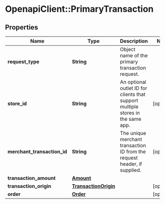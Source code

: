 # OpenapiClient::PrimaryTransaction

## Properties
Name | Type | Description | Notes
------------ | ------------- | ------------- | -------------
**request_type** | **String** | Object name of the primary transaction request. | 
**store_id** | **String** | An optional outlet ID for clients that support multiple stores in the same app. | [optional] 
**merchant_transaction_id** | **String** | The unique merchant transaction ID from the request header, if supplied. | [optional] 
**transaction_amount** | [**Amount**](Amount.md) |  | 
**transaction_origin** | [**TransactionOrigin**](TransactionOrigin.md) |  | [optional] 
**order** | [**Order**](Order.md) |  | [optional] 


